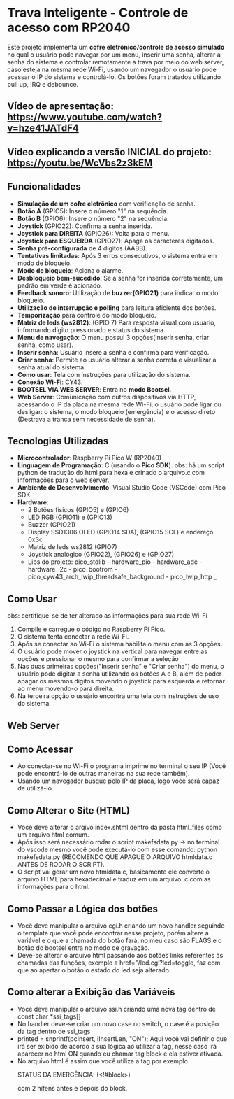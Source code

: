 # Trava Inteligente - Controle de acesso com RP2040

Este projeto implementa um **cofre eletrônico/controle de acesso simulado** no qual o usuário pode navegar por um menu, inserir uma senha, alterar a senha do sistema e controlar remotamente a trava por meio do web server, caso esteja na mesma rede Wi-Fi, usando um navegador o usuário pode acessar o IP do sistema e controlá-lo. Os botões foram tratados utilizando pull up, IRQ e debounce.
## Vídeo de apresentação: https://www.youtube.com/watch?v=hze41JATdF4
## Vídeo explicando a versão INICIAL do projeto: https://youtu.be/WcVbs2z3kEM

## Funcionalidades

- **Simulação de um cofre eletrônico** com verificação de senha.
- **Botão A** (GPIO5): Insere o número "1" na sequência.
- **Botão B** (GPIO6): Insere o número "2" na sequência.
- **Joystick** (GPIO22): Confirma a senha inserida.
- **Joystick para DIREITA** (GPIO26): Volta para o menu.
- **Joystick para ESQUERDA** (GPIO27): Apaga os caracteres digitados.
- **Senha pré-configurada** de 4 dígitos (AABB).
- **Tentativas limitadas**: Após 3 erros consecutivos, o sistema entra em modo de bloqueio.
- **Modo de bloqueio**: Aciona o alarme.
- **Desbloqueio bem-sucedido**: Se a senha for inserida corretamente, um padrão em verde é acionado.
- **Feedback sonoro**: Utilização de **buzzer(GPIO21)** para indicar o modo bloqueio.
- **Utilização de interrupção e polling** para leitura eficiente dos botões.
- **Temporização** para controle do modo bloqueio.
- **Matriz de leds (ws2812)**: (GPIO 7) Para resposta visual com usuário, informando dígito pressionado e status do sistema.
- **Menu de navegação**: O menu possui 3 opções(inserir senha, criar senha, como usar).
- **Inserir senha**: Usuário insere a senha e confirma para verificação.
- **Criar senha**: Permite ao usuário alterar a senha correta e visualizar a senha atual do sistema.
- **Como usar**: Tela com instruções para utilização do sistema.
- **Conexão Wi-Fi**: CY43.
- **BOOTSEL VIA WEB SERVER**: Entra no **modo Bootsel**.
- **Web Server**: Comunicação com outros dispositivos via HTTP, acessando o IP da placa na mesma rede Wi-Fi, o usuário pode ligar ou desligar: o sistema, o modo bloqueio (emergência) e o acesso direto (Destrava a tranca sem necessidade de senha).

## Tecnologias Utilizadas

- **Microcontrolador**: Raspberry Pi Pico W (RP2040)
- **Linguagem de Programação**: C (usando o **Pico SDK**). obs: há um script python de tradução do html para hexa e crinado o arquivo.c com informações para o web server.
- **Ambiente de Desenvolvimento**: Visual Studio Code (VSCode) com Pico SDK
- **Hardware**:
  - 2 Botões físicos (GPIO5) e (GPIO6)
  - LED RGB (GPIO11) e (GPIO13)
  - Buzzer (GPIO21)
  - Display SSD1306 OLED (GPIO14 SDA), (GPIO15 SCL) e endereço 0x3c
  - Matriz de leds ws2812 (GPIO7)
  - Joystick analógico (GPIO22), (GPIO26) e (GPIO27)
  - Libs do projeto:
      pico_stdlib -
      hardware_pio -
	hardware_adc -
      hardware_i2c -
      pico_bootrom -
      pico_cyw43_arch_lwip_threadsafe_background -
      pico_lwip_http _

## Como Usar

obs: certifique-se de ter alterado as informações para sua rede Wi-Fi 
1. Compile e carregue o código no Raspberry Pi Pico.
2. O sistema tenta conectar a rede Wi-Fi.
3. Após se conectar ao Wi-Fi o sistema habilita o menu com as 3 opções.
4. O usuário pode mover o joystick na vertical para navegar entre as opções e pressionar o mesmo para confirmar a seleção
5. Nas duas primeiras opções("Inserir senha" e "Criar senha") do menu, o usuário pode digitar a senha utilizando os botões A e B, além de poder apagar os mesmos dígitos movendo o joystick para esquerda e retornar ao menu movendo-o para direita.
6. Na terceira opção o usuário encontra uma tela com instruções de uso do sistema.

## Web Server ##

## Como Acessar
  - Ao conectar-se no Wi-Fi o programa imprime no terminal o seu IP (Você pode encontrá-lo de outras maneiras na sua rede também).
  - Usando um navegador busque pelo IP da placa, logo você será capaz de utilizá-lo.
## Como Alterar o Site (HTML)

  - Você deve alterar o arqivo index.shtml dentro da pasta html_files como um arquivo html comum.
  - Após isso será necessário rodar o script makefsdata.py -> no terminal do vscode mesmo você pode executá-lo com esse comando: python makefsdata.py (RECOMENDO QUE APAGUE O ARQUIVO htmldata.c ANTES DE RODAR O SCRIPT).
  - O script vai gerar um novo htmldata.c, basicamente ele converte o arquivo HTML para hexadecimal e traduz em um arquivo .c com as informações para o html.
    
## Como Passar a Lógica dos botões
  - Você deve manipular o arquivo cgi.h criando um novo handler seguindo o template que você pode encontrar nesse projeto, porém altere a variável e o que a chamada do botão fará, no meu caso são FLAGS e o botão do bootsel entra no modo de gravação.
  - Deve-se alterar o arquivo html passando aos botões links referentes às chamadas das funções, exemplo a href="/led.cgi?led=toggle, faz com que ao apertar o botão o estado do led seja alterado.

## Como alterar a Exibição das Variáveis
  - Você deve manipular o arquivo ssi.h criando uma nova tag dentro de const char *ssi_tags[]
  - No handler deve-se criar um novo case no switch, o case é a posição da tag dentro de ssi_tags
  - printed = snprintf(pcInsert, iInsertLen, "ON"); Aqui você vai definir o que irá ser exibido de acordo a sua lógica ao utilizar a tag, nesse caso irá aparecer no html ON quando eu chamar tag block e ela estiver ativada.
  - No arquivo html é assim que você utiliza a tag por exemplo <p>STATUS DA EMERGÊNCIA: (<!#block>)</p> com 2 hífens antes e depois do block. 

